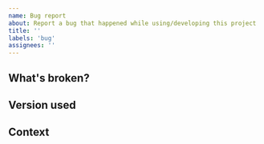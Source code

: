 ```yaml
---
name: Bug report
about: Report a bug that happened while using/developing this project
title: ''
labels: 'bug'
assignees: ''
---
```


## What's broken?
<!-- e.g.: "Undefined" message when querying a repo with "npx monotag@latest tag" -->
<!-- Attach screenshots if necessary -->

## Version used
<!-- e.g.: 1.4.3 -->

## Context
<!-- e.g.: We are using this in a monorepo with 300 modules and thousands of tags -->
